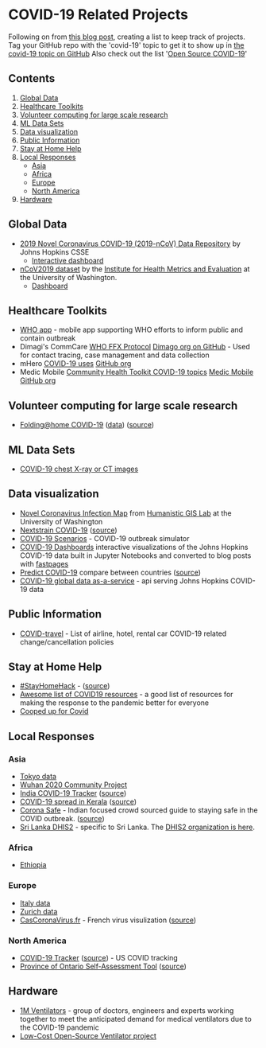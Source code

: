 <!--lint disable awesome-badge awesome-git-repo-age awesome-github-->

# COVID-19 Related Projects

Following on from [this blog post](https://github.blog/2020-03-23-open-collaboration-on-covid-19/), creating a list to keep track of projects. Tag your GitHub repo with the 'covid-19' topic to get it to show up in [the covid-19 topic on GitHub](https://github.com/topics/covid-19)  Also check out the list '[Open Source COVID-19](https://github.com/WeileiZeng/Open-Source-COVID-19)'

## Contents
1. [Global Data](#global-data)
2. [Healthcare Toolkits](#healthcare-toolkits)
3. [Volunteer computing for large scale research](#volunteer-computing-for-large-scale-research)
4. [ML Data Sets](#ml-data-sets)
5. [Data visualization](#data-visualization)
6. [Public Information](#public-information)
7. [Stay at Home Help](#stay-at-home-help)
8. [Local Responses](#local-responses)
   - [Asia](#asia)
   - [Africa](#africa)
   - [Europe](#europe)
   - [North America](#north-america)
9. [Hardware](#hardware)
 
## Global Data
 - [2019 Novel Coronavirus COVID-19 (2019-nCoV) Data Repository](https://github.com/CSSEGISandData/COVID-19) by Johns Hopkins CSSE
   - [Interactive dashboard](https://www.arcgis.com/apps/opsdashboard/index.html#/bda7594740fd40299423467b48e9ecf6)
 - [nCoV2019 dataset](https://github.com/beoutbreakprepared/nCoV2019) by the [Institute for Health Metrics and Evaluation](http://www.healthdata.org/) at the University of Washington.
   - [Dashboard](https://healthmap.org/covid-19/)
   
## Healthcare Toolkits
 - [WHO app](https://github.com/WorldHealthOrganization/app) - mobile app supporting WHO efforts to inform public and contain outbreak 
 - Dimagi's CommCare 
[WHO FFX Protocol](https://confluence.dimagi.com/display/commcarepublic/COVID-19+Template+App%3A+WHO+FFX+Protocol) [Dimago org on GitHub](https://github.com/dimagi) - Used for contact tracing, case management and data collection
 - mHero
[COVID-19 uses](https://www.mhero.org/news/three-early-digital-health-covid-19-response-success-stories) [GitHub org](https://github.com/iHRIS)
 - Medic Mobile 
[Community Health Toolkit COVID-19 topics](https://forum.communityhealthtoolkit.org/c/covid-19/24) [Medic Mobile GitHub org](https://github.com/medic)

## Volunteer computing for large scale research
 - [Folding@home COVID-19](https://foldingathome.org/2020/03/10/covid19-update/) ([data](https://github.com/FoldingAtHome/coronavirus)) ([source](https://github.com/FoldingAtHome))
  
## ML Data Sets
 - [COVID-19 chest X-ray or CT images](https://github.com/ieee8023/covid-chestxray-dataset)

## Data visualization
 - [Novel Coronavirus Infection Map](https://github.com/jakobzhao/virus) from [Humanistic GIS Lab](https://hgis.uw.edu/) at the University of Washington
 - [Nextstrain COVID-19](https://nextstrain.org/ncov) ([source](https://github.com/nextstrain))
 - [COVID-19 Scenarios](https://neherlab.org/covid19/) - COVID-19 outbreak simulator
 - [COVID-19 Dashboards](https://covid19dashboards.com/) interactive visualizations of the Johns Hopkins COVID-19 data built in Jupyter Notebooks and converted to blog posts with [fastpages](https://fastpages.fast.ai/)
 - [Predict COVID-19](https://predictcovid.com/) compare between countries ([source](https://github.com/lachlanjc/covid19))
 - [COVID-19 global data as-a-service](https://github.com/mathdroid/covid-19-api) - api serving Johns Hopkins COVID-19 data

## Public Information
- [COVID-travel](https://github.com/peckjon/covid-travel) - List of airline, hotel, rental car COVID-19 related change/cancellation policies

## Stay at Home Help
 - [#StayHomeHack](https://stayhomehack.com/) - ([source](https://github.com/stayhomehack/stayhomehack.com))
 - [Awesome list of COVID19 resources](https://github.com/adamdriscoll/awesome-covid19-resources) - a good list of resources for making the response to the pandemic better for everyone
 - [Cooped up for Covid](https://github.com/LizzySoltis/CoopedUp4Covid19)

## Local Responses

### Asia
 - [Tokyo data](https://github.com/tokyo-metropolitan-gov/covid19)
 - [Wuhan 2020 Community Project](https://community.wuhan2020.org.cn/zh-cn/)
 - [India COVID-19 Tracker](https://www.covid19india.org/) ([source](https://github.com/covid19india/covid19india-react))
 - [COVID-19 spread in Kerala](https://covid19.gulan28.com/) ([source](https://github.com/gulan28/covid19-viz))
 - [Corona Safe](https://coronasafe.in/) - Indian focused crowd sourced guide to staying safe in the COVID outbreak. ([source](https://github.com/coronasafe/))
 - [Sri Lanka DHIS2](https://community.dhis2.org/t/dhis2-for-covid-19-surveillance-sri-lankan-use-case/38516) - specific to Sri Lanka. The [DHIS2 organization is here](https://covid.dhis2.org/).

### Africa
 -  [Ethiopia](https://github.com/Ethiopia-COVID19/community)

### Europe
 - [Italy data](https://github.com/pcm-dpc/COVID-19)
 - [Zurich data](https://github.com/openZH/covid_19)
 - [CasCoronaVirus.fr](https://www.cascoronavirus.fr/) - French virus visulization ([source](https://github.com/souryvath/ng-covid-19))

### North America
 - [COVID-19 Tracker](https://covidtracking.com/) ([source](https://github.com/COVID19Tracking)) - US COVID tracking
 - [Province of Ontario Self-Assessment Tool](https://covid-19.ontario.ca/self-assessment/index.html#q0) ([source](https://github.com/ongov/covid-19-self-assessment))

## Hardware
 - [1M Ventilators](https://github.com/1M-Ventilators) - group of doctors, engineers and experts working together to meet the anticipated demand for medical ventilators due to the COVID-19 pandemic
 - [Low-Cost Open-Source Ventilator project](https://github.com/jcl5m1/ventilator)


